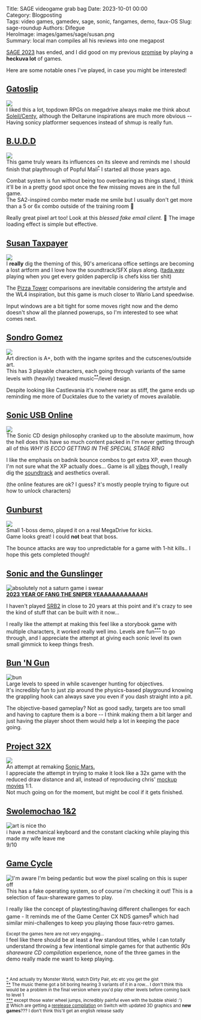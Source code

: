 Title: SAGE videogame grab bag
Date: 2023-10-01 00:00  
Category: Blogposting  
Tags: video games, gamedev, sage, sonic, fangames, demo, faux-OS
Slug: sage-roundup
Authors: Difegue  
HeroImage: images/games/sage/susan.png  
Summary: local man compiles all his reviews into one megapost

[SAGE 2023](https://sagexpo.org/index.html) has ended, and I did good on my previous [promise](./mcorigins-plus) by playing a **heckuva lot** of games.  

Here are some notable ones I've played, in case you might be interested!  

## [Gatoslip](https://sonicfangameshq.com/forums/showcase/gatoslip-chapter-0.1703/)
![](./images/games/sage/gato.jpg)  
I liked this a lot, topdown RPGs on megadrive always make me think about [Soleil/Centy](https://en.wikipedia.org/wiki/Crusader_of_Centy), although the Deltarune inspirations are much more obvious -- Having sonicy platformer sequences instead of shmup is really fun.  

## [B.U.D.D](https://sonicfangameshq.com/forums/showcase/b-u-d-d-sage-23-demo.1740/)
![](./images/games/sage/budd.png)  
This game truly wears its influences on its sleeve and reminds me I should finish that playthrough of Popful Mail<sup id="ref-1">[*](#note-1)</sup> I started all those years ago.

Combat system is fun without being too overbearing as things stand, I think it'll be in a pretty good spot once the few missing moves are in the full game.  
The SA2-inspired combo meter made me smile but I usually don't get more than a 5 or 6x combo outside of the training room 🥲

Really great pixel art too! Look at this _blessed fake email client._ 🙏 The image loading effect is simple but effective.

## [Susan Taxpayer](https://sonicfangameshq.com/forums/showcase/susan-taxpayer-orientation-build.1887/)
![](./images/games/sage/susan.jpg)  
I **really** dig the theming of this, 90's americana office settings are becoming a lost artform and I love how the soundtrack/SFX plays along. ([tada.wav](https://www.youtube.com/watch?v=NVLAPYx0dc8) playing when you get every golden paperclip is chefs kiss tier shit)

The [Pizza Tower](./games-february) comparisons are inevitable considering the artstyle and the WL4 inspiration, but this game is much closer to Wario Land speedwise.  

Input windows are a bit tight for some moves right now and the demo doesn't show all the planned powerups, so I'm interested to see what comes next.  

## [Sondro Gomez](https://sonicfangameshq.com/forums/showcase/sondro-gomez-sage-23.1676/)  
![](./images/games/sage/gomez.png)  
Art direction is A+, both with the ingame sprites and the cutscenes/outside art.  
This has 3 playable characters, each going through variants of the same levels with (heavily) tweaked music<sup id="ref-2">[**](#note-2)</sup>/level design.  

Despite looking like Castlevania it's nowhere near as stiff, the game ends up reminding me more of Ducktales due to the variety of moves available.  

## [Sonic USB Online](https://sonicfangameshq.com/forums/showcase/sonic-usb-online.1771/)
![](./images/games/sage/usb.png)  
The Sonic CD design philosophy cranked up to the absolute maximum, how the hell does this have so much content packed in I'm never getting through all of this _WHY IS ECCO GETTING IN THE SPECIAL STAGE RING_  

I like the emphasis on badnik bounce combos to get extra XP, even though I'm not sure what the XP actually does...
Game is all [vibes](https://www.youtube.com/watch?v=_sv2g0eOzW0) though, I really dig the [soundtrack](https://www.youtube.com/watch?v=Sk-yGZu_Yy4) and aesthetics overall.

(the online features are ok? I guess? it's mostly people trying to figure out how to unlock characters)

## [Gunburst](https://sonicfangameshq.com/forums/showcase/gunburst.1894/)
![](./images/games/sage/gunburst.jpeg)  
Small 1-boss demo, played it on a real MegaDrive for kicks.  
Game looks great! I could **not** beat that boss.  

The bounce attacks are way too unpredictable for a game with 1-hit kills.. I hope this gets completed though!  

## [Sonic and the Gunslinger](https://sonicfangameshq.com/forums/showcase/sonic-and-the-gunslinger.1629/)
![absolutely not a saturn game i swear](./images/games/sage/gunslinger.jpg)  
[**2023 YEAR OF FANG THE SNIPER YEAAAAAAAAAAAH**  ](https://www.youtube.com/watch?v=4wzSw2iuk_8)

I haven't played [SRB2](https://www.srb2.org/) in close to 20 years at this point and it's crazy to see the kind of stuff that can be built with it now...

I really like the attempt at making this feel like a storybook game with multiple characters, it worked really well imo.
Levels are fun<sup id="ref-3">[***](#note-3)</sup> to go through, and I appreciate the attempt at giving each sonic level its own small gimmick to keep things fresh.

## [Bun 'N Gun](https://sonicfangameshq.com/forums/showcase/bun-n-gun-23-demo.1734/) 
![bun](https://sonicfangameshq.com/forums/attachments/screenshots3-png.22754/)  
Large levels to speed in while scavenger hunting for objectives.  
It's incredibly fun to just zip around the physics-based playground knowing the grappling hook can always save you even if you dash straight into a pit.  

The objective-based gameplay? Not as good sadly, targets are too small and having to capture them is a bore -- I think making them a bit larger and just having the player shoot them would help a lot in keeping the pace going.  

## [Project 32X](https://sonicfangameshq.com/forums/showcase/project-32x.1785/)
![](./images/games/sage/32x.jpg)  
An attempt at remaking [Sonic Mars.](http://info.sonicretro.org/Sonic_Mars)  
I appreciate the attempt in trying to make it look like a 32x game with the reduced draw distance and all, instead of reproducing chris' [mockup](http://info.sonicretro.org/File%3ASxc_sonicdemo1.gif) [movies](http://info.sonicretro.org/File%3ASxc_sonicdemo2.gif) 1:1.  
Not much going on for the moment, but might be cool if it gets finished.  

## [Swolemochao 1&2](https://sonicfangameshq.com/forums/showcase/swolemochao-1-2-gym-of-the-year-edition.1660)  
![art is nice tho](https://sonicfangameshq.com/forums/attachments/07-04-at-14-00-13-uxir22tinc-png.21839/)  
i have a mechanical keyboard and the constant clacking while playing this made my wife leave me  
9/10  

## [Game Cycle](https://sonicfangameshq.com/forums/showcase/game-cycle.1649)  
![I'm aware I'm being pedantic but wow the pixel scaling on this is super off](https://sonicfangameshq.com/forums/attachments/newscreen1-png.21757/)  
This has a fake operating system, so of course i'm checking it out! This is a selection of faux-shareware games to play.   

I really like the concept of playtesting/having different challenges for each game - It reminds me of the Game Center CX NDS games<sup id="ref-4">[#](#note-4)</sup> which had similar mini-challenges to keep you playing those faux-retro games.  

<sup>Except the games here are not very engaging...</sup>  
I feel like there should be at least a few standout titles, while I can totally understand throwing a few intentional simple games for that authentic _90s shareware CD compilation_ experience, none of the three games in the demo really made me want to keep playing.  

#

<sup id="note-1">[\*](#ref-1) And actually try Monster World, watch Dirty Pair, etc etc you get the gist</sup>  
<sup id="note-2">[\*\*](#ref-2) The music theme got a bit boring hearing 3 variants of it in a row... I don't think this would be a problem in the final version where you'd play other levels before coming back to level 1</sup>  
<sup id="note-3">[\*\*\*](#ref-3) except those water wheel jumps, incredibly painful even with the bubble shield :') </sup>  
<sup id="note-4">[#](#ref-4) Which are getting a [rerelease compilation](https://www.youtube.com/watch?v=gBbEI8Pzan0) on Switch with updated 3D graphics and **new games**??? I don't think this'll get an english release sadly </sup>  
